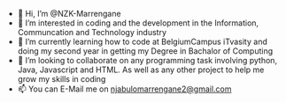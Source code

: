 - 👋 Hi, I’m @NZK-Marrengane
- 👀 I’m interested in coding and the development in the Information, Communcation and Technology industry
- 🌱 I’m currently learning how to code at BelgiumCampus iTvasity and doing my second year in getting my Degree in Bachalor of Computing
- 💞️ I’m looking to collaborate on any programming task involving python, Java, Javascript and HTML. As well as any other project to help me grow my skills in coding
- 📫 You can E-Mail me on njabulomarrengane2@gmail.com

<!---
NZK-Marrengane/NZK-Marrengane is a ✨ special ✨ repository because its `README.md` (this file) appears on your GitHub profile.
You can click the Preview link to take a look at your changes.
--->
